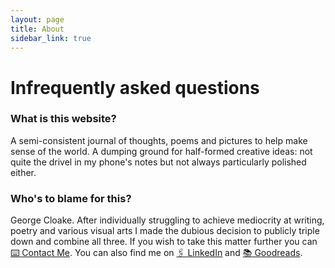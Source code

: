 ```yaml
---
layout: page
title: About
sidebar_link: true
---
```


<h1>Infrequently asked questions</h1>

  <h3>What is this website?</h3>
A semi-consistent journal of thoughts, poems and pictures to help make sense of the world. A dumping ground for half-formed creative ideas: not quite the drivel in my phone's notes but not always particularly polished either.

<h3>Who's to blame for this?</h3>

George Cloake. After individually struggling to achieve mediocrity at writing, poetry and various visual arts I made the dubious decision to publicly triple down and combine all three. If you wish to take this matter further you can <a href="">⌨️ Contact Me</a>. You can also find me on <a href="https://www.linkedin.com/in/georgecloake/">🖇 LinkedIn</a> and <a href="https://www.goodreads.com/user/show/74352889-george-cloake">📚 Goodreads</a>.

